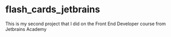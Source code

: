 # flash_cards_jetbrains
This is my second project that I did on the Front End Developer course from Jetbrains Academy
